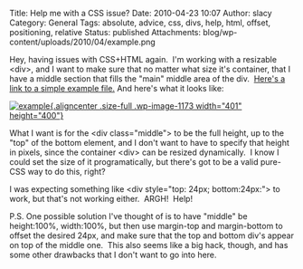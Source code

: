 Title: Help me with a CSS issue?
Date: 2010-04-23 10:07
Author: slacy
Category: General
Tags: absolute, advice, css, divs, help, html, offset, positioning, relative
Status: published
Attachments: blog/wp-content/uploads/2010/04/example.png

Hey, having issues with CSS+HTML again.  I'm working with a resizable
&lt;div&gt;, and I want to make sure that no matter what size it's
container, that I have a middle section that fills the "main" middle
area of the div.  [Here's a link to a simple example
file.](http://slacy.com/blog/wp-content/uploads/2010/04/foo.html) And
here's what it looks like:

[![](http://slacy.com/blog/wp-content/uploads/2010/04/example.png "example"){.aligncenter
.size-full .wp-image-1173 width="401"
height="400"}](http://slacy.com/blog/wp-content/uploads/2010/04/example.png)

What I want is for the &lt;div class="middle"&gt; to be the full height,
up to the "top" of the bottom element, and I don't want to have to
specify that height in pixels, since the container &lt;div&gt; can be
resized dynamically.  I know I could set the size of it programatically,
but there's got to be a valid pure-CSS way to do this, right?

I was expecting something like &lt;div style="top: 24px;
bottom:24px:"&gt; to work, but that's not working either.  ARGH!  Help!

P.S. One possible solution I've thought of is to have "middle" be
height:100%, width:100%, but then use margin-top and margin-bottom to
offset the desired 24px, and make sure that the top and bottom div's
appear on top of the middle one.  This also seems like a big hack,
though, and has some other drawbacks that I don't want to go into here.

